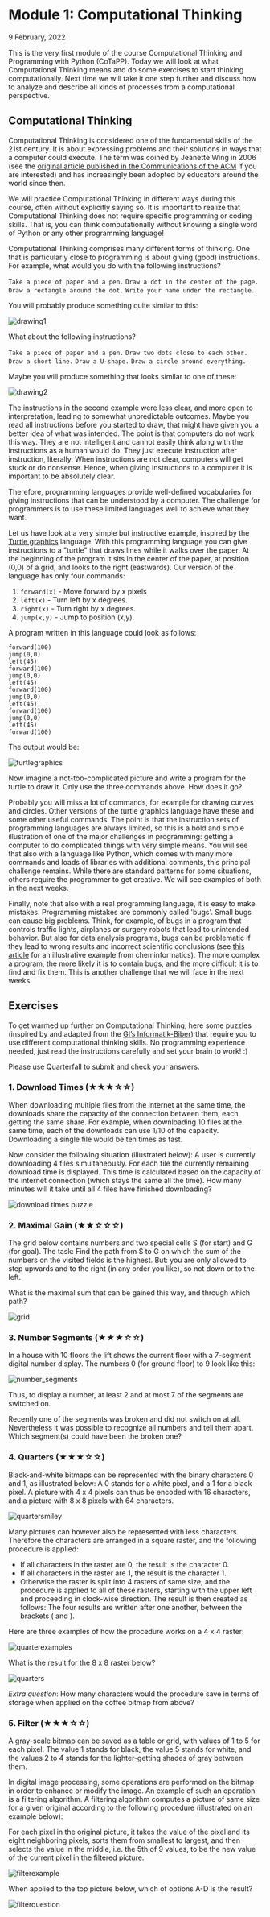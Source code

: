 # Module 1: Computational Thinking

9 February, 2022

This is the very first module of the course Computational Thinking and Programming with Python (CoTaPP). Today we will look at what Computational Thinking means and do some exercises to start thinking computationally. Next time we will take it one step further and discuss how to analyze and describe all kinds of processes from a computational perspective. 


## Computational Thinking
Computational Thinking is considered one of the fundamental skills of the 21st century. It is about expressing problems and their solutions in ways that a computer could execute. The term was coined by Jeanette Wing in 2006 (see the [original article published in the Communications of the ACM](http://www.cs.cmu.edu/afs/cs/usr/wing/www/publications/Wing06.pdf) if you are interested) and has increasingly been adopted by educators around the world since then. 

We will practice Computational Thinking in different ways during this course, often without explicitly saying so. It is important to realize that Computational Thinking does not require specific programming or coding skills. That is, you can think computationally without knowing a single word of Python or any other programming language!

Computational Thinking comprises many different forms of thinking. One that is particularly close to programming is about giving (good) instructions. For example, what would you do with the following instructions?

`Take a piece of paper and a pen.`
`Draw a dot in the center of the page.`
`Draw a rectangle around the dot.`
`Write your name under the rectangle.`

You will probably produce something quite similar to this: 

![drawing1](img/drawing1.png)

What about the following instructions? 

`Take a piece of paper and a pen.`
`Draw two dots close to each other.` 
`Draw a short line.` 
`Draw a U-shape.` 
`Draw a circle around everything.`

Maybe you will produce something that looks similar to one of these: 

![drawing2](img/drawing2.png)

The instructions in the second example were less clear, and more open to interpretation, leading to somewhat unpredictable outcomes. Maybe you read all instructions before you started to draw, that might have given you a better idea of what was intended. The point is that computers do not work this way. They are not intelligent and cannot easily think along with the instructions as a human would do. They just execute instruction after instruction, literally. When instructions are not clear, computers will get stuck or do nonsense. Hence, when giving instructions to a computer it is important to be absolutely clear.

Therefore, programming languages provide well-defined vocabularies for giving instructions that can be understood by a computer. The challenge for programmers is to use these limited languages well to achieve what they want. 

Let us have look at a very simple but instructive example, inspired by the [Turtle graphics](https://en.wikipedia.org/wiki/Turtle_graphics) language. With this programming language you can give instructions to a "turtle" that draws lines while it walks over the paper. At the beginning of the program it sits in the center of the paper, at position (0,0) of a grid, and looks to the right (eastwards). Our version of the language has only four commands: 

1. `forward(x)` - Move forward by x pixels
2. `left(x)` - Turn left by x degrees.
3. `right(x)` - Turn right by x degrees.
4. `jump(x,y)` - Jump to position (x,y).

A program written in this language could look as follows: 

```
forward(100)
jump(0,0)
left(45)
forward(100)
jump(0,0)
left(45)
forward(100)
jump(0,0)
left(45)
forward(100)
jump(0,0)
left(45)
forward(100)
```

The output would be: 

![turtlegraphics](img/turtlegraphics.png)

Now imagine a not-too-complicated picture and write a program for the turtle to draw it. Only use the three commands above. How does it go?

Probably you will miss a lot of commands, for example for drawing curves and circles. Other versions of the turtle graphics language have these and some other useful commands. The point is that the instruction sets of programming languages are always limited, so this is a bold and simple illustration of one of the major challenges in programming: getting a computer to do complicated things with very simple means. You will see that also with a language like Python, which comes with many more commands and loads of libraries with additional comments, this principal challenge remains. While there are standard patterns for some situations, others require the programmer to get creative. We will see examples of both in the next weeks. 

Finally, note that also with a real programming language, it is easy to make mistakes. Programming mistakes are commonly called 'bugs'. Small bugs can cause big problems. Think, for example, of bugs in a program that controls traffic lights, airplanes or surgery robots that lead to unintended behavior. But also for data analysis programs, bugs can be problematic if they lead to wrong results and incorrect scientific conclusions (see [this article](https://doi.org/10.1021/acs.orglett.9b03216) for an illustrative example from cheminformatics). The more complex a program, the more likely it is to contain bugs, and the more difficult it is to find and fix them. This is another challenge that we will face in the next weeks. 


## Exercises

To get warmed up further on Computational Thinking, here some puzzles (inspired by and adapted from the [GI’s Informatik-Biber](https://bwinf.de/biber)) that require you to use different computational thinking skills. No programming experience needed, just read the instructions carefully and set your brain to work! :) 

Please use Quarterfall to submit and check your answers.

### 1. Download Times (★★★☆☆)

When downloading multiple files from the internet at the same time, the downloads share the capacity of the connection between them, each getting the same share. For example, when downloading 10 files at the same time, each of the downloads can use 1/10 of the capacity. Downloading a single file would be ten times as fast. 

Now consider the following situation (illustrated below): A user is currently downloading 4 files simultaneously. For each file the currently remaining download time is displayed. This time is calculated based on the capacity of the internet connection (which stays the same all the time). How many minutes will it take until all 4 files have finished downloading?

![download times puzzle](img/download_times.png)

### 2. Maximal Gain (★★☆☆☆)

The grid below contains numbers and two special cells S (for start) and G (for goal). The task: Find the path from S to G on which the sum of the numbers on the visited fields is the highest. But: you are only allowed to step upwards and to the right (in any order you like), so not down or to the left. 

What is the maximal sum that can be gained this way, and through which path? 

![grid](img/grid.png)

### 3. Number Segments (★★★☆☆)

In a house with 10 floors the lift shows the current floor with a 7-segment digital number display. The numbers 0 (for ground floor) to 9 look like this: 

![number_segments](img/number_segments.png)

Thus, to display a number, at least 2 and at most 7 of the segments are switched on. 

Recently one of the segments was broken and did not switch on at all. Nevertheless it was possible to recognize all numbers and tell them apart. Which segment(s) could have been the broken one? 

### 4. Quarters (★★★☆☆)

Black-and-white bitmaps can be represented with the binary characters 0 and 1, as illustrated below: A 0 stands for a white pixel, and a 1 for a black pixel. A picture with 4 x 4 pixels can thus be encoded with 16 characters, and a picture with 8 x 8 pixels with 64 characters.

![quartersmiley](img/quartercoffee.png)

Many pictures can however also be represented with less characters. Therefore the characters are arranged in a square raster, and the following procedure is applied: 
* If all characters in the raster are 0, the result is the character 0.
* If all characters in the raster are 1, the result is the character 1. 
* Otherwise the raster is split into 4 rasters of same size, and the procedure is applied to all of these rasters, starting with the upper left and proceeding in clock-wise direction. The result is then created as follows: The four results are written after one another, between the brackets ( and ). 

Here are three examples of how the procedure works on a 4 x 4 raster: 

![quarterexamples](img/quarterexamples.png)

What is the result for the 8 x 8 raster below?

![quarters](img/quarters.png)

*Extra question*: How many characters would the procedure save in terms of storage when applied on the coffee bitmap from above?

### 5. Filter (★★★☆☆)

A gray-scale bitmap can be saved as a table or grid, with values of 1 to 5 for each pixel. The value 1 stands for black, the value 5 stands for white, and the values 2 to 4 stands for the lighter-getting shades of gray between them.

In digital image processing, some operations are performed on the bitmap in order to enhance or modify the image. An example of such an operation is a filtering algorithm. A filtering algorithm computes a picture of same size for a given original according to the following procedure (illustrated on an example below):

For each pixel in the original picture, it takes the value of the pixel and its eight neighboring pixels, sorts them from smallest to largest, and then selects the value in the middle, i.e. the 5th of 9 values, to be the new value of the current pixel in the filtered picture. 

![filterexample](img/filterexample.png)

When applied to the top picture below, which of options A-D is the result? 

![filterquestion](img/filterquestion.png)